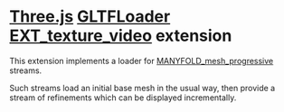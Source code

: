 # [Three.js](https://threejs.org) [GLTFLoader](https://threejs.org/docs/#examples/en/loaders/GLTFLoader) [EXT_texture_video](https://github.com/manyfold3d/glTF/tree/MANYFOLD_mesh_progressive/extensions/2.0/Vendor/MANYFOLD_mesh_progressive#readme) extension

This extension implements a loader for [MANYFOLD_mesh_progressive](https://github.com/manyfold3d/glTF/tree/MANYFOLD_mesh_progressive/extensions/2.0/Vendor/MANYFOLD_mesh_progressive#readme) streams.

Such streams load an initial base mesh in the usual way, then provide a stream of refinements which can be displayed incrementally.
